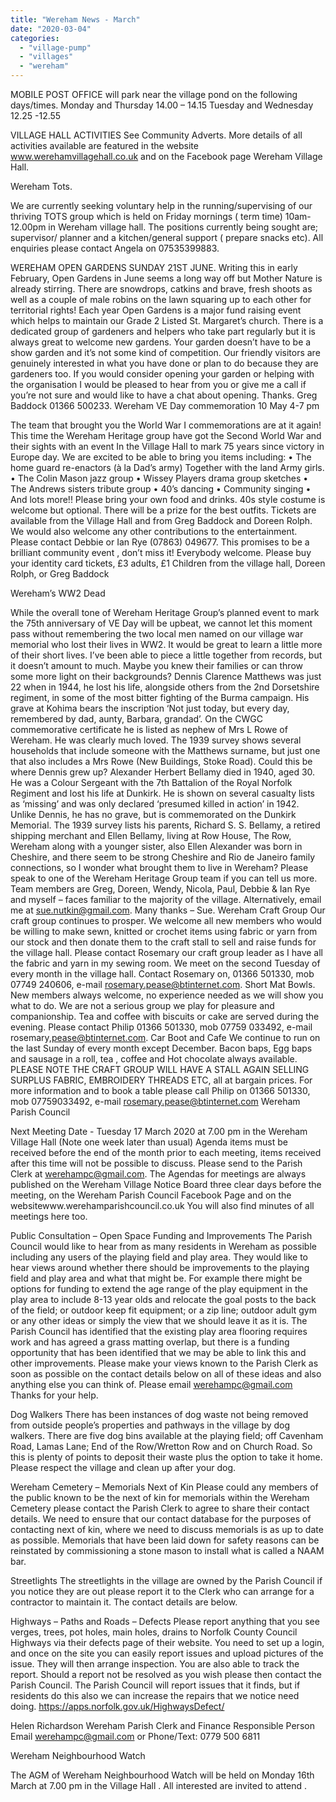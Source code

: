 ```yaml
---
title: "Wereham News - March"
date: "2020-03-04"
categories: 
  - "village-pump"
  - "villages"
  - "wereham"
---
```


MOBILE POST OFFICE will park near the village pond on the following days/times. Monday and Thursday 14.00 – 14.15 Tuesday and Wednesday 12.25 -12.55

VILLAGE HALL ACTIVITIES See Community Adverts. More details of all activities available are featured in the website www.werehamvillagehall.co.uk and on the Facebook page Wereham Village Hall.

Wereham Tots.

We are currently seeking voluntary help in the running/supervising of our thriving TOTS group which is held on Friday mornings ( term time) 10am-12.00pm in Wereham village hall. The positions currently being sought are; supervisor/ planner and a kitchen/general support ( prepare snacks etc). All enquiries please contact Angela on 07535399883.

WEREHAM OPEN GARDENS SUNDAY 21ST JUNE. Writing this in early February, Open Gardens in June seems a long way off but Mother Nature is already stirring. There are snowdrops, catkins and brave, fresh shoots as well as a couple of male robins on the lawn squaring up to each other for territorial rights! Each year Open Gardens is a major fund raising event which helps to maintain our Grade 2 Listed St. Margaret’s church. There is a dedicated group of gardeners and helpers who take part regularly but it is always great to welcome new gardens. Your garden doesn’t have to be a show garden and it’s not some kind of competition. Our friendly visitors are genuinely interested in what you have done or plan to do because they are gardeners too. If you would consider opening your garden or helping with the organisation I would be pleased to hear from you or give me a call if you’re not sure and would like to have a chat about opening. Thanks. Greg Baddock 01366 500233. Wereham VE Day commemoration 10 May 4-7 pm

The team that brought you the World War I commemorations are at it again! This time the Wereham Heritage group have got the Second World War and their sights with an event In the Village Hall to mark 75 years since victory in Europe day. We are excited to be able to bring you items including: • The home guard re-enactors (à la Dad’s army) Together with the land Army girls. • The Colin Mason jazz group • Wissey Players drama group sketches • The Andrews sisters tribute group • 40’s dancing • Community singing • And lots more!! Please bring your own food and drinks. 40s style costume is welcome but optional. There will be a prize for the best outfits. Tickets are available from the Village Hall and from Greg Baddock and Doreen Rolph. We would also welcome any other contributions to the entertainment. Please contact Debbie or Ian Rye (07863) 049677. This promises to be a brilliant community event , don’t miss it! Everybody welcome. Please buy your identity card tickets, £3 adults, £1 Children from the village hall, Doreen Rolph, or Greg Baddock

Wereham’s WW2 Dead

While the overall tone of Wereham Heritage Group’s planned event to mark the 75th anniversary of VE Day will be upbeat, we cannot let this moment pass without remembering the two local men named on our village war memorial who lost their lives in WW2. It would be great to learn a little more of their short lives. I’ve been able to piece a little together from records, but it doesn’t amount to much. Maybe you knew their families or can throw some more light on their backgrounds? Dennis Clarence Matthews was just 22 when in 1944, he lost his life, alongside others from the 2nd Dorsetshire regiment, in some of the most bitter fighting of the Burma campaign. His grave at Kohima bears the inscription ‘Not just today, but every day, remembered by dad, aunty, Barbara, grandad’. On the CWGC commemorative certificate he is listed as nephew of Mrs L Rowe of Wereham. He was clearly much loved. The 1939 survey shows several households that include someone with the Matthews surname, but just one that also includes a Mrs Rowe (New Buildings, Stoke Road). Could this be where Dennis grew up? Alexander Herbert Bellamy died in 1940, aged 30. He was a Colour Sergeant with the 7th Battalion of the Royal Norfolk Regiment and lost his life at Dunkirk. He is shown on several casualty lists as ‘missing’ and was only declared ‘presumed killed in action’ in 1942. Unlike Dennis, he has no grave, but is commemorated on the Dunkirk Memorial. The 1939 survey lists his parents, Richard S. S. Bellamy, a retired shipping merchant and Ellen Bellamy, living at Row House, The Row, Wereham along with a younger sister, also Ellen Alexander was born in Cheshire, and there seem to be strong Cheshire and Rio de Janeiro family connections, so I wonder what brought them to live in Wereham? Please speak to one of the Wereham Heritage Group team if you can tell us more. Team members are Greg, Doreen, Wendy, Nicola, Paul, Debbie & Ian Rye and myself – faces familiar to the majority of the village. Alternatively, email me at sue.nutkin@gmail.com. Many thanks – Sue. Wereham Craft Group Our craft group continues to prosper. We welcome all new members who would be willing to make sewn, knitted or crochet items using fabric or yarn from our stock and then donate them to the craft stall to sell and raise funds for the village hall. Please contact Rosemary our craft group leader as I have all the fabric and yarn in my sewing room. We meet on the second Tuesday of every month in the village hall. Contact Rosemary on, 01366 501330, mob 07749 240606, e-mail rosemary.pease@btinternet.com. Short Mat Bowls. New members always welcome, no experience needed as we will show you what to do. We are not a serious group we play for pleasure and companionship. Tea and coffee with biscuits or cake are served during the evening. Please contact Philip 01366 501330, mob 07759 033492, e-mail rosemary,pease@btinternet.com. Car Boot and Cafe We continue to run on the last Sunday of every month except December. Bacon baps, Egg baps and sausage in a roll, tea , coffee and Hot chocolate always available. PLEASE NOTE THE CRAFT GROUP WILL HAVE A STALL AGAIN SELLING SURPLUS FABRIC, EMBROIDERY THREADS ETC, all at bargain prices. For more information and to book a table please call Philip on 01366 501330, mob 07759033492, e-mail rosemary.pease@btinternet.com Wereham Parish Council

Next Meeting Date - Tuesday 17 March 2020 at 7.00 pm in the Wereham Village Hall (Note one week later than usual) Agenda items must be received before the end of the month prior to each meeting, items received after this time will not be possible to discuss. Please send to the Parish Clerk at werehampc@gmail.com. The Agendas for meetings are always published on the Wereham Village Notice Board three clear days before the meeting, on the Wereham Parish Council Facebook Page and on the websitewww.werehamparishcouncil.co.uk You will also find minutes of all meetings here too.

Public Consultation – Open Space Funding and Improvements The Parish Council would like to hear from as many residents in Wereham as possible including any users of the playing field and play area. They would like to hear views around whether there should be improvements to the playing field and play area and what that might be. For example there might be options for funding to extend the age range of the play equipment in the play area to include 8-13 year olds and relocate the goal posts to the back of the field; or outdoor keep fit equipment; or a zip line; outdoor adult gym or any other ideas or simply the view that we should leave it as it is. The Parish Council has identified that the existing play area flooring requires work and has agreed a grass matting overlap, but there is a funding opportunity that has been identified that we may be able to link this and other improvements. Please make your views known to the Parish Clerk as soon as possible on the contact details below on all of these ideas and also anything else you can think of. Please email werehampc@gmail.com Thanks for your help.

Dog Walkers There has been instances of dog waste not being removed from outside people’s properties and pathways in the village by dog walkers. There are five dog bins available at the playing field; off Cavenham Road, Lamas Lane; End of the Row/Wretton Row and on Church Road. So this is plenty of points to deposit their waste plus the option to take it home. Please respect the village and clean up after your dog.

Wereham Cemetery – Memorials Next of Kin Please could any members of the public known to be the next of kin for memorials within the Wereham Cemetery please contact the Parish Clerk to agree to share their contact details. We need to ensure that our contact database for the purposes of contacting next of kin, where we need to discuss memorials is as up to date as possible. Memorials that have been laid down for safety reasons can be reinstated by commissioning a stone mason to install what is called a NAAM bar.

Streetlights The streetlights in the village are owned by the Parish Council if you notice they are out please report it to the Clerk who can arrange for a contractor to maintain it. The contact details are below.

Highways – Paths and Roads – Defects Please report anything that you see verges, trees, pot holes, main holes, drains to Norfolk County Council Highways via their defects page of their website. You need to set up a login, and once on the site you can easily report issues and upload pictures of the issue. They will then arrange inspection. You are also able to track the report. Should a report not be resolved as you wish please then contact the Parish Council. The Parish Council will report issues that it finds, but if residents do this also we can increase the repairs that we notice need doing. https://apps.norfolk.gov.uk/HighwaysDefect/

Helen Richardson Wereham Parish Clerk and Finance Responsible Person Email werehampc@gmail.com or Phone/Text: 0779 500 6811

Wereham Neighbourhood Watch

The AGM of Wereham Neighbourhood Watch will be held on Monday 16th March at 7.00 pm in the Village Hall . All interested are invited to attend .

